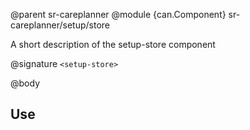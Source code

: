 @parent sr-careplanner
@module {can.Component} sr-careplanner/setup/store <setup-store>

A short description of the setup-store component

@signature `<setup-store>`

@body

## Use

